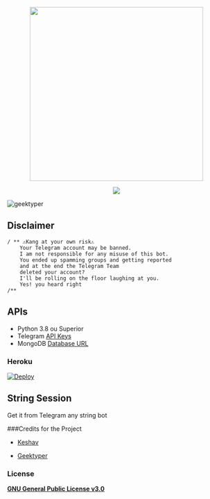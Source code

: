 <p align="center">
<a href="https://t.me/RabbitxUserbot"><img src="https://telegra.ph//file/2eaa580b342a1b81342fe.jpg" width="400" height="400"/>
</p>
<p align="center">
<a href="https://t.me/rabbitxuserbot"><img src="https://img.shields.io/badge/Join-Telegram%20Group-red.svg?style=flat-square&logo=Telegram"></a>

<p align="left"> <img src="https://komarev.com/ghpvc/?username=geektyper/Rabbitx-ub&label=Profile%20views&color=0e75b6&style=flat" alt="geektyper" /> </p>

</p>

## Disclaimer
```
/ ** ⚠️Kang at your own risk⚠️
    Your Telegram account may be banned.
    I am not responsible for any misuse of this bot.
    You ended up spamming groups and getting reported
    and at the end the Telegram Team
    deleted your account?
    I'll be rolling on the floor laughing at you.
    Yes! you heard right
/**
```

## APIs 
* Python 3.8 ou Superior
* Telegram [API Keys](https://my.telegram.org/apps)
* MongoDB [Database URL](https://cloud.mongodb.com/)

### Heroku
[![Deploy](https://www.herokucdn.com/deploy/button.svg)](https://heroku.com/deploy?template=https://github.com/Geektyper/Rabbitx-ub)

## String Session

Get it from Telegram any string bot

###Credits for the Project
* [Keshav](https://github.com/ShutupKeshav)

* [Geektyper](https://GitHub.com/Geektyper)

###  License
[**GNU General Public License v3.0**](https://github.com/Geektyper/RabbitX-ub/License)
